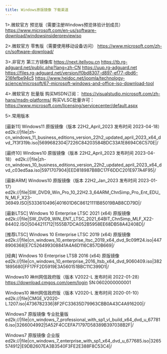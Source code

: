 ```yaml
---
title: Windows原版镜像 下载渠道
---
```


1>.微软官方 预览版（需要注册Windows预览体验计划成员）
https://www.microsoft.com/en-us/software-download/windowsinsiderpreviewiso

2>.微软官方 零售版（需要使用移动设备访问）
https://www.microsoft.com/zh-cn/software-download/

3>.非官方 第三方镜像库
https://next.itellyou.cn
https://tb.rg-adguard.net/public.php?lang=zh-CN
https://uup.rg-adguard.net
https://files.rg-adguard.net/version/f0bd8307-d897-ef77-dbd6-216fefbe94c5
https://www.heidoc.net/joomla/technology-science/microsoft/67-microsoft-windows-and-office-iso-download-tool

4>.微软官方 批量版
购买MSDN订阅：
https://visualstudio.microsoft.com/zh-hans/msdn-platforms/
购买VLSC批量许可：
https://www.microsoft.com/licensing/servicecenter/default.aspx

5>.常用版本

[最新11] Windows11 原版镜像（版本 22H2_April_2023 发布时间 2023-04-18）
ed2k://|file|zh-cn_windows_11_business_editions_version_22h2_updated_april_2023_x64_dvd_7f3f319b.iso|5699682304|7226C84203584BDC33A1E8694C6C570E|/

[最终10] Windows10 原版镜像（版本 22H2_April_2023 发布时间 2023-04-18）
ed2k://|file|zh-cn_windows_10_business_editions_version_22h2_updated_april_2023_x64_dvd_c03ed5aa.iso|5971707904|EED818987B8BC17F6DDC201E977A4F95|/

[最新ARM] Windows10 原版镜像（版本 22H2_Jan_2023 发布时间 2023-01-17）
ed2k://|file|SW_DVD9_Win_Pro_10_22H2.3_64ARM_ChnSimp_Pro_Ent_EDU_N_MLF_X23-36949.ISO|5333610496|401601D6C86121111B85019BAB8CD79D|/

[最新LTSC] Windows 10 Enterprise LTSC 2021 (x64) 原版镜像
ed2k://|file|SW_DVD9_WIN_ENT_LTSC_2021_64BIT_ChnSimp_MLF_X22-84402.ISO|5044211712|1555B7DCA052B5958EE68DB58A42408D|/

[推荐LTSC] Windows 10 Enterprise LTSC 2019 (x64) 原版镜像
ed2k://|file|cn_windows_10_enterprise_ltsc_2019_x64_dvd_9c09ff24.iso|4478906368|E7C526499308841A4A6D116C857DB669|/

[经典] Windows 10 Enterprise LTSB 2016 (x64) 原版镜像
ed2k://|file|cn_windows_10_enterprise_2016_ltsb_x64_dvd_9060409.iso|3821895680|FF17FF2D5919E3A560151BBC11C399D1|/

Windows10 神州网信政府版（版本 V2022-L 发布时间 2022-01-28）
https://download.cmgos.com/oem/login SN:0602000000001

Windows10 神州网信政府版（版本 V2020-L 发布时间 2020-01-10）
ed2k://|file|CMGE_V2020-L.1207.iso|4736782336|8F2FC33635D79963CBB0A43C4A916200|/

Windows7 原版镜像 专业批量版
ed2k://|file|cn_windows_7_professional_with_sp1_vl_build_x64_dvd_u_677816.iso|3266004992|5A52F4CCEFA71797D58389B397038B2F|/

Windows7 原版镜像 企业版
ed2k://|file|cn_windows_7_enterprise_with_sp1_x64_dvd_u_677685.iso|3265574912|E9DB2607EA3B3540F3FE2E388F8C53C4|/